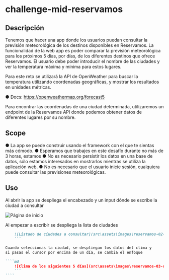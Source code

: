 # challenge-mid-reservamos

## Descripción

Tenemos que hacer una app donde los usuarios puedan consultar
la previsión meteorológica de los destinos disponibles en Reservamos.
La funcionalidad de la web app es poder comparar la previsión meteorológica para los próximos 5
días, por días, de los diferentes destinos que ofrece Reservamos. El usuario debe poder
introducir el nombre de las ciudades y ver la temperatura máxima y mínima para estos
lugares.

Para este reto se utilizará la API de OpenWeather para buscar la temperatura
utilizando coordenadas geográficas, y mostrar los resultados en unidades métricas.

● Docs: https://openweathermap.org/forecast5

Para encontrar las coordenadas de una ciudad determinada, utilizaremos un endpoint de la Reservamos
API donde podemos obtener datos de diferentes lugares por su nombre.

## Scope

● La app se puede construir usando el framework con el que te sientas más cómodo.
● Esperamos que trabajes en este desafío durante no más de 3 horas, estamos
● No es necesario persistir los datos en una base de datos, sólo estamos interesados en
mostrarlos mientras se utiliza la aplicación web.
● No es necesario que el usuario inicie sesión, cualquiera puede consultar las previsiones meteorológicas.

## Uso

Al abrir la app se despliega el encabezado y un input dónde se escribe la ciudad a consultar

![Página de inicio](\assets\images\reservamos-01-inicio.png)

Al empezar a escribir se despliega la lista de ciudades

`````md
    ![Listado de ciudades a consultar](src\assets\images\reservamos-02-datos.png)
    ```

Cuando seleccionas la ciudad, se despliegan los datos del clima y
si pasas el cursor por encima de un día, se cambia el enfoque

````md
    ![Clima de los siguientes 5 días](src\assets\images\reservamos-03-resultado.png)
    ```
````
`````

```

```
